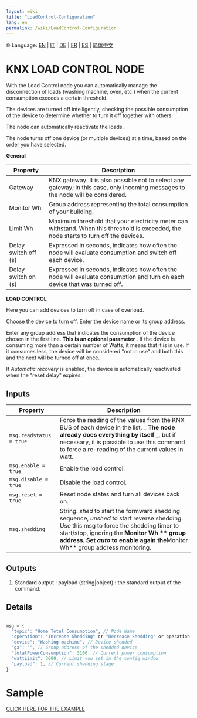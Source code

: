 ```yaml
---
layout: wiki
title: "LoadControl-Configuration"
lang: en
permalink: /wiki/LoadControl-Configuration
---
```

🌐 Language: [EN](https://supergiovane.github.io/node-red-contrib-knx-ultimate/wiki/LoadControl-Configuration) | [IT](https://supergiovane.github.io/node-red-contrib-knx-ultimate/wiki/it-LoadControl-Configuration) | [DE](https://supergiovane.github.io/node-red-contrib-knx-ultimate/wiki/de-LoadControl-Configuration) | [FR](https://supergiovane.github.io/node-red-contrib-knx-ultimate/wiki/fr-LoadControl-Configuration) | [ES](https://supergiovane.github.io/node-red-contrib-knx-ultimate/wiki/es-LoadControl-Configuration) | [简体中文](https://supergiovane.github.io/node-red-contrib-knx-ultimate/wiki/zh-CN-LoadControl-Configuration)

# KNX LOAD CONTROL NODE

With the Load Control node you can automatically manage the disconnection of loads (washing machine, oven, etc.) when the current consumption exceeds a certain threshold.  

The devices are turned off intelligently, checking the possible consumption of the device to determine whether to turn it off together with others. 

The node can automatically reactivate the loads. 

The node turns off one device (or multiple devices) at a time, based on the order you have selected.

**General**

|Property|Description|
|--|--|
| Gateway | KNX gateway. It is also possible not to select any gateway; in this case, only incoming messages to the node will be considered. |
| Monitor Wh | Group address representing the total consumption of your building. |
| Limit Wh | Maximum threshold that your electricity meter can withstand. When this threshold is exceeded, the node starts to turn off the devices. |
| Delay switch off (s) | Expressed in seconds, indicates how often the node will evaluate consumption and switch off each device. |
| Delay switch on (s) | Expressed in seconds, indicates how often the node will evaluate consumption and turn on each device that was turned off. |

**LOAD CONTROL**

Here you can add devices to turn off in case of overload. 

Choose the device to turn off. Enter the device name or its group address. 

Enter any group address that indicates the consumption of the device chosen in the first line. **This is an optional parameter** . If the device is consuming more than a certain number of Watts, it means that it is in use. If it consumes less, the device will be considered "not in use" and both this and the next will be turned off at once.

If _Automatic recovery_ is enabled, the device is automatically reactivated when the "reset delay" expires.

## Inputs

|Property|Description|
|--|--|
| `msg.readstatus = true` | Force the reading of the values from the KNX BUS of each device in the list. _ **The node already does everything by itself** _, but if necessary, it is possible to use this command to force a re-reading of the current values in watt.|
| `msg.enable = true` | Enable the load control.|
| `msg.disable = true` | Disable the load control.|
| `msg.reset = true` | Reset node states and turn all devices back on.|
| `msg.shedding` | String. _shed_ to start the formward shedding sequence, _unshed_ to start reverse shedding. Use this msg to force the shedding timer to start/stop, ignoring the **Monitor Wh ** group address. Set _auto_ to enable again the**Monitor Wh** group address monitoring. |

## Outputs

1. Standard output
   : payload (string|object) : the standard output of the command.

## Details

```javascript

msg = {
  "topic": "Home Total Consumption", // Node Name
  "operation": "Increase Shedding" or "Decrease Shedding" or operation reflecting the input message (disable, enable, reset), // Operation
  "device": "Washing machine", // Device shedded
  "ga": "", // Group address of the shedded device
  "totalPowerConsumption": 3100, // Current power consumption
  "wattLimit": 3000, // Limit you set in the config window
  "payload": 1, // Current shedding stage
}

```

# Sample

<a href="https://supergiovane.github.io/node-red-contrib-knx-ultimate/wiki/SampleLoadControl">CLICK HERE FOR THE EXAMPLE</a>
